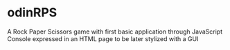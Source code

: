 # odinRPS
A Rock Paper Scissors game with first basic application through JavaScript Console expressed in an HTML page to be later stylized with a GUI
